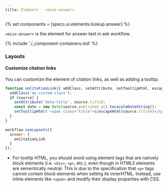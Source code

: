 ```yaml
---
title: Elements - <miso-answer>
---
```


{% set components = [specs.ui.elements.lookup.answer] %}

`<miso-answer>` is the element for answer text in ask workflow.

{% include './_component-containers.md' %}

### Layouts

#### Customize citation links

You can customize the element of citation links, as well as adding a tooltip:

```js
function onCitationLink({ addClass, setAttribute, setTooltipHtml, escapeHtml }, { source, index }) {
  addClass('my-custom-class');
  if (source) {
    setAttribute('data-title', source.title);
    const date = new Date(source.published_at).toLocaleDateString();
    setTooltipHtml(`<span class="title">${escapeHtml(source.title)}</span><span class="date">${date}</span>`);
  }
}

workflow.useLayouts({
  answer: {
    onCitationLink
  }
});
```

* For tooltip HTML, you should avoid using element tags that are natively block elements (i.e. `<div>`, `<p>`, etc.), even though in HTML5 elements are sementically neutral. This is due to the specification that `<p>` tags cannot contain block elements when setting its innerHTML. Instead, use inline elements like `<span>` and modify their display properties with CSS.
